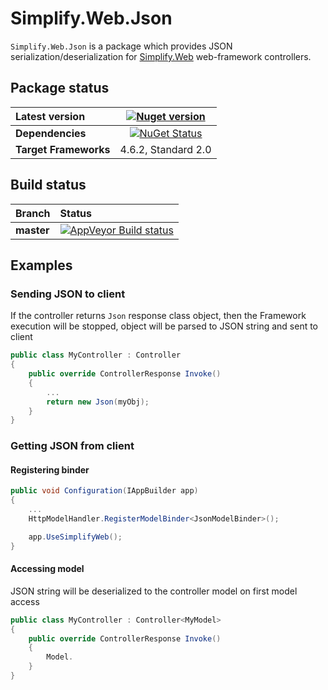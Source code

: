 # Simplify.Web.Json

`Simplify.Web.Json` is a package which provides JSON serialization/deserialization for [Simplify.Web](https://github.com/i4004/Simplify.Web) web-framework controllers.

## Package status

| Latest version | [![Nuget version](http://img.shields.io/badge/nuget-v1.2.3-blue.png)](https://www.nuget.org/packages/Simplify.Web.Json/) |
| :------ | :------: |
| **Dependencies** | [![NuGet Status](http://nugetstatus.com/Simplify.Web.Json.png)](http://nugetstatus.com/packages/Simplify.Web.Json) |
| **Target Frameworks** | 4.6.2, Standard 2.0 |

## Build status

| Branch | Status |
| :------ | :------ |
| **master** | [![AppVeyor Build status](https://ci.appveyor.com/api/projects/status/dfi53jjk9klcc4bx/branch/master?svg=true)](https://ci.appveyor.com/project/i4004/simplify-web-json/branch/master) |

## Examples

### Sending JSON to client

If the controller returns `Json` response class object, then the Framework execution will be stopped, object will be parsed to JSON string and sent to client

```csharp
public class MyController : Controller
{
	public override ControllerResponse Invoke()
	{
		...
		return new Json(myObj);
	}
}
```

### Getting JSON from client

#### Registering binder

```csharp
public void Configuration(IAppBuilder app)
{
	...
	HttpModelHandler.RegisterModelBinder<JsonModelBinder>();

	app.UseSimplifyWeb();
}
```

#### Accessing model

JSON string will be deserialized to the controller model on first model access
```csharp
public class MyController : Controller<MyModel>
{
	public override ControllerResponse Invoke()
	{
		Model.
	}
}
```
